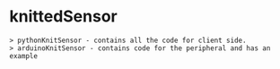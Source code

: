 # knittedSensor

	> pythonKnitSensor - contains all the code for client side.
	> arduinoKnitSensor - contains code for the peripheral and has an example
